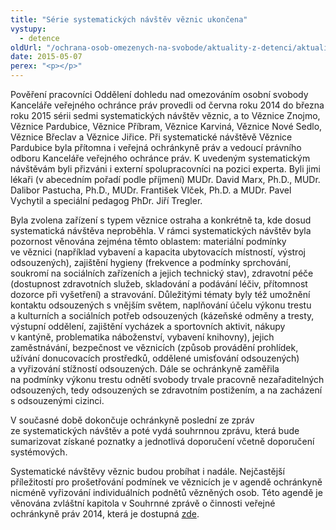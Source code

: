 ```yaml
---
title: "Série systematických návštěv věznic ukončena"
vystupy:
  - detence
oldUrl: "/ochrana-osob-omezenych-na-svobode/aktuality-z-detenci/aktuality-z-detenci-2015/serie-systematickych-navstev-veznic-ukoncena/"
date: 2015-05-07
perex: "<p></p>"
---
```


<!-- imported from the old website -->

<p>Pověření pracovníci Oddělení dohledu nad omezováním osobní svobody Kanceláře veřejného ochránce práv provedli od června roku 2014 do března roku 2015 sérii sedmi systematických návštěv věznic, a to Věznice Znojmo, Věznice Pardubice, Věznice Příbram, Věznice Karviná, Věznice Nové Sedlo, Věznice Břeclav a Věznice Jiřice. Při systematické návštěvě Věznice Pardubice byla přítomna i veřejná ochránkyně práv a vedoucí právního odboru Kanceláře veřejného ochránce práv. K uvedeným systematickým návštěvám byli přizváni i externí spolupracovníci na pozici experta. Byli jimi lékaři (v abecedním pořadí podle příjmení) MUDr. David Marx, Ph.D., MUDr. Dalibor Pastucha, Ph.D., MUDr. František Vlček, Ph.D. a MUDr. Pavel Vychytil a speciální pedagog PhDr. Jiří Tregler.</p><p>Byla zvolena zařízení s typem věznice ostraha a konkrétně ta, kde dosud systematická návštěva neproběhla. V rámci systematických návštěv byla pozornost věnována zejména těmto oblastem: materiální podmínky ve věznici (například vybavení a kapacita ubytovacích místností, výstroj odsouzených), zajištění hygieny (frekvence a podmínky sprchování, soukromí na sociálních zařízeních a jejich technický stav), zdravotní péče (dostupnost zdravotních služeb, skladování a podávání léčiv, přítomnost dozorce při vyšetření) a stravování. Důležitými tématy byly též umožnění kontaktu odsouzených s vnějším světem, naplňování účelu výkonu trestu a kulturních a sociálních potřeb odsouzených (kázeňské odměny a tresty, výstupní oddělení, zajištění vycházek a sportovních aktivit, nákupy v kantýně, problematika náboženství, vybavení knihovny), jejich zaměstnávání, bezpečnost ve věznicích (způsob provádění prohlídek, užívání donucovacích prostředků, oddělené umisťování odsouzených) a vyřizování stížností odsouzených. Dále se ochránkyně zaměřila na podmínky výkonu trestu odnětí svobody trvale pracovně nezařaditelných odsouzených, tedy odsouzených se zdravotním postižením, a na zacházení s odsouzenými cizinci.</p><p>V současné době dokončuje ochránkyně poslední ze zpráv ze systematických návštěv a poté vydá souhrnnou zprávu, která bude sumarizovat získané poznatky a jednotlivá doporučení včetně doporučení systémových. </p><p>Systematické návštěvy věznic budou probíhat i nadále. Nejčastější příležitostí pro prošetřování podmínek ve věznicích je v agendě ochránkyně nicméně vyřizování individuálních podnětů vězněných osob. Této agendě je věnována zvláštní kapitola v Souhrnné zprávě o činnosti veřejné ochránkyně práv 2014, která je dostupná <a href="http://www.ochrance.cz/uploads-import/zpravy_pro_poslaneckou_snemovnu/Souhrnna-zprava_VOP_2014.pdf">zde</a>.</p>
